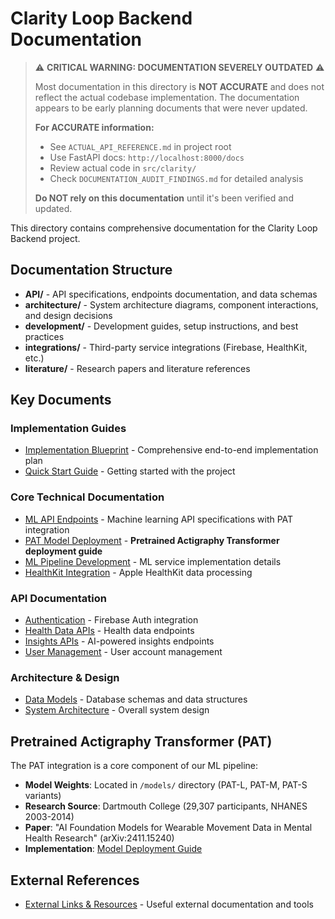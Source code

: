 # Clarity Loop Backend Documentation

> ⚠️ **CRITICAL WARNING: DOCUMENTATION SEVERELY OUTDATED** ⚠️
>
> Most documentation in this directory is **NOT ACCURATE** and does not reflect the actual codebase implementation. The documentation appears to be early planning documents that were never updated.
>
> **For ACCURATE information:**
>
> - See `ACTUAL_API_REFERENCE.md` in project root
> - Use FastAPI docs: `http://localhost:8000/docs`
> - Review actual code in `src/clarity/`
> - Check `DOCUMENTATION_AUDIT_FINDINGS.md` for detailed analysis
>
> **Do NOT rely on this documentation** until it's been verified and updated.

This directory contains comprehensive documentation for the Clarity Loop Backend project.

## Documentation Structure

- **API/** - API specifications, endpoints documentation, and data schemas
- **architecture/** - System architecture diagrams, component interactions, and design decisions
- **development/** - Development guides, setup instructions, and best practices
- **integrations/** - Third-party service integrations (Firebase, HealthKit, etc.)
- **literature/** - Research papers and literature references

## Key Documents

### Implementation Guides

- [Implementation Blueprint](./blueprint.md) - Comprehensive end-to-end implementation plan
- [Quick Start Guide](./quickstart.md) - Getting started with the project

### Core Technical Documentation

- [ML API Endpoints](./api/ml-endpoints.md) - Machine learning API specifications with PAT integration
- [PAT Model Deployment](./development/model-deployment.md) - **Pretrained Actigraphy Transformer deployment guide**
- [ML Pipeline Development](./development/ml-pipeline.md) - ML service implementation details
- [HealthKit Integration](./integrations/healthkit.md) - Apple HealthKit data processing

### API Documentation

- [Authentication](./api/authentication.md) - Firebase Auth integration
- [Health Data APIs](./api/health-data.md) - Health data endpoints
- [Insights APIs](./api/insights.md) - AI-powered insights endpoints
- [User Management](./api/user-management.md) - User account management

### Architecture & Design

- [Data Models](./architecture/data-models.md) - Database schemas and data structures
- [System Architecture](./architecture/) - Overall system design

## Pretrained Actigraphy Transformer (PAT)

The PAT integration is a core component of our ML pipeline:

- **Model Weights**: Located in `/models/` directory (PAT-L, PAT-M, PAT-S variants)
- **Research Source**: Dartmouth College (29,307 participants, NHANES 2003-2014)
- **Paper**: "AI Foundation Models for Wearable Movement Data in Mental Health Research" (arXiv:2411.15240)
- **Implementation**: [Model Deployment Guide](./development/model-deployment.md)

## External References

- [External Links & Resources](./external-links.md) - Useful external documentation and tools
